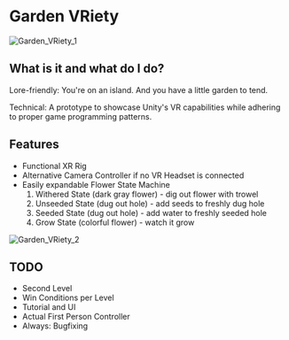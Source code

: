 # Garden VRiety
![Garden_VRiety_1](https://user-images.githubusercontent.com/49312400/195637709-b880538f-6179-4195-a3fd-f2e537ed4599.jpg)


## What is it and what do I do?
Lore-friendly: You're on an island. And you have a little garden to tend.

Technical: A prototype to showcase Unity's VR capabilities while adhering to proper game programming patterns.

## Features
<ul>
  <li>Functional XR Rig</li>
  <li>Alternative Camera Controller if no VR Headset is connected</li>
  <li>Easily expandable Flower State Machine
    <ol>
      <li>Withered State (dark gray flower) - dig out flower with trowel</li>
      <li>Unseeded State (dug out hole) - add seeds to freshly dug hole</li>
      <li>Seeded State (dug out hole) - add water to freshly seeded hole</li>
      <li>Grow State (colorful flower) - watch it grow</li>
    </ol>
  </li>
</ul>

![Garden_VRiety_2](https://user-images.githubusercontent.com/49312400/195639396-625bede7-2b91-441f-aae3-7fe91d509834.jpg)

## TODO
<ul>
  <li>Second Level</li>
  <li>Win Conditions per Level</li>
  <li>Tutorial and UI</li>
  <li>Actual First Person Controller</li>
  <li>Always: Bugfixing</li>
</ul>
